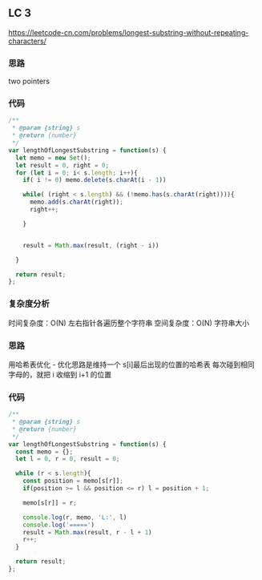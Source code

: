 ## LC 3

https://leetcode-cn.com/problems/longest-substring-without-repeating-characters/

### 思路

two pointers

### 代码

```JavaScript
/**
 * @param {string} s
 * @return {number}
 */
var lengthOfLongestSubstring = function(s) {
  let memo = new Set();
  let result = 0, right = 0;
  for (let i = 0; i< s.length; i++){
    if( i != 0) memo.delete(s.charAt(i - 1))

    while( (right < s.length) && (!memo.has(s.charAt(right)))){
      memo.add(s.charAt(right));
      right++;

    }


    result = Math.max(result, (right - i))

  }

  return result;
};

```

### 复杂度分析

时间复杂度：O(N) 左右指针各遍历整个字符串
空间复杂度：O(N) 字符串大小

### 思路

用哈希表优化 - 优化思路是维持一个 s[i]最后出现的位置的哈希表
每次碰到相同字母的，就把 i 收缩到 i+1 的位置

### 代码

```JavaScript
/**
 * @param {string} s
 * @return {number}
 */
var lengthOfLongestSubstring = function(s) {
  const memo = {};
  let l = 0, r = 0, result = 0;

  while (r < s.length){
    const position = memo[s[r]];
    if(position >= l && position <= r) l = position + 1;

    memo[s[r]] = r;

    console.log(r, memo, 'L:', l)
    console.log('=====')
    result = Math.max(result, r - l + 1)
    r++;
  }

  return result;
};

```
